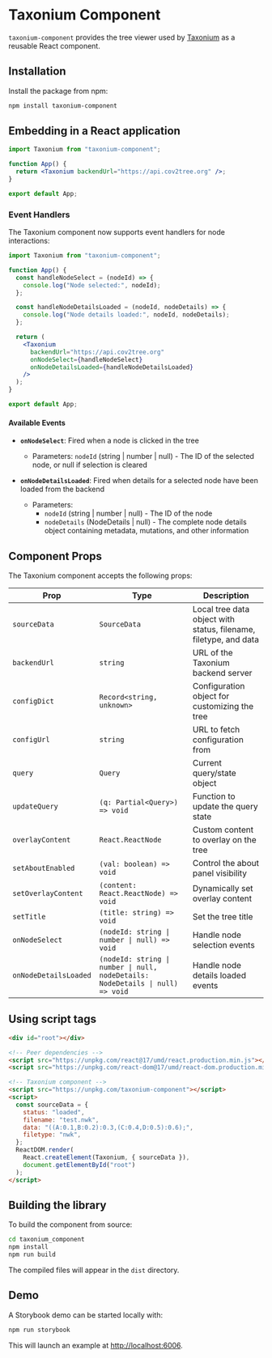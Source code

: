 # Taxonium Component

`taxonium-component` provides the tree viewer used by [Taxonium](https://taxonium.org) as a reusable React component.

## Installation

Install the package from npm:

```bash
npm install taxonium-component
```

## Embedding in a React application

```jsx
import Taxonium from "taxonium-component";

function App() {
  return <Taxonium backendUrl="https://api.cov2tree.org" />;
}

export default App;
```

### Event Handlers

The Taxonium component now supports event handlers for node interactions:

```jsx
import Taxonium from "taxonium-component";

function App() {
  const handleNodeSelect = (nodeId) => {
    console.log("Node selected:", nodeId);
  };

  const handleNodeDetailsLoaded = (nodeId, nodeDetails) => {
    console.log("Node details loaded:", nodeId, nodeDetails);
  };

  return (
    <Taxonium 
      backendUrl="https://api.cov2tree.org"
      onNodeSelect={handleNodeSelect}
      onNodeDetailsLoaded={handleNodeDetailsLoaded}
    />
  );
}

export default App;
```

#### Available Events

- **`onNodeSelect`**: Fired when a node is clicked in the tree
  - Parameters: `nodeId` (string | number | null) - The ID of the selected node, or null if selection is cleared
  
- **`onNodeDetailsLoaded`**: Fired when details for a selected node have been loaded from the backend
  - Parameters: 
    - `nodeId` (string | number | null) - The ID of the node
    - `nodeDetails` (NodeDetails | null) - The complete node details object containing metadata, mutations, and other information

## Component Props

The Taxonium component accepts the following props:

| Prop | Type | Description |
|------|------|-------------|
| `sourceData` | `SourceData` | Local tree data object with status, filename, filetype, and data |
| `backendUrl` | `string` | URL of the Taxonium backend server |
| `configDict` | `Record<string, unknown>` | Configuration object for customizing the tree |
| `configUrl` | `string` | URL to fetch configuration from |
| `query` | `Query` | Current query/state object |
| `updateQuery` | `(q: Partial<Query>) => void` | Function to update the query state |
| `overlayContent` | `React.ReactNode` | Custom content to overlay on the tree |
| `setAboutEnabled` | `(val: boolean) => void` | Control the about panel visibility |
| `setOverlayContent` | `(content: React.ReactNode) => void` | Dynamically set overlay content |
| `setTitle` | `(title: string) => void` | Set the tree title |
| `onNodeSelect` | `(nodeId: string \| number \| null) => void` | Handle node selection events |
| `onNodeDetailsLoaded` | `(nodeId: string \| number \| null, nodeDetails: NodeDetails \| null) => void` | Handle node details loaded events |

## Using script tags

```html
<div id="root"></div>

<!-- Peer dependencies -->
<script src="https://unpkg.com/react@17/umd/react.production.min.js"></script>
<script src="https://unpkg.com/react-dom@17/umd/react-dom.production.min.js"></script>

<!-- Taxonium component -->
<script src="https://unpkg.com/taxonium-component"></script>
<script>
  const sourceData = {
    status: "loaded",
    filename: "test.nwk",
    data: "((A:0.1,B:0.2):0.3,(C:0.4,D:0.5):0.6);",
    filetype: "nwk",
  };
  ReactDOM.render(
    React.createElement(Taxonium, { sourceData }),
    document.getElementById("root")
  );
</script>
```

## Building the library

To build the component from source:

```bash
cd taxonium_component
npm install
npm run build
```

The compiled files will appear in the `dist` directory.

## Demo

A Storybook demo can be started locally with:

```bash
npm run storybook
```

This will launch an example at [http://localhost:6006](http://localhost:6006).


